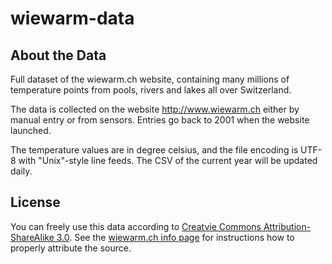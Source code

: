 # wiewarm-data

## About the Data

Full dataset of the wiewarm.ch website, containing many millions of temperature points from pools, rivers and lakes all over Switzerland.

The data is collected on the website http://www.wiewarm.ch either by manual entry or from sensors. Entries go back to 2001 when the website launched.

The temperature values are in degree celsius, and the file encoding is UTF-8 with "Unix"-style line feeds. The CSV of the current year will be updated daily.

## License

You can freely use this data according to [Creatvie Commons Attribution-ShareAlike 3.0](http://creativecommons.org/licenses/by-sa/3.0/). See the [wiewarm.ch info page](http://www.wiewarm.ch/info) for instructions how to properly attribute the source.


